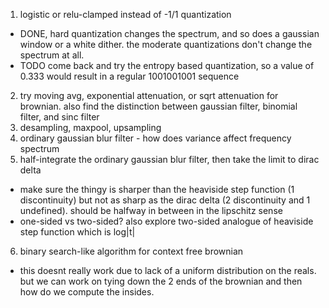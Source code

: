 

1. logistic or relu-clamped instead of -1/1 quantization 
  - DONE, hard quantization changes the spectrum, and so does a gaussian window or a white dither. the moderate quantizations don't change the spectrum at all.
  - TODO come back and try the entropy based quantization, so a value of 0.333 would result in a regular 1001001001 sequence
2. try moving avg, exponential attenuation, or sqrt attenuation for brownian. also find the distinction between gaussian filter, binomial filter, and sinc filter
3. desampling, maxpool, upsampling
4. ordinary gaussian blur filter - how does variance affect frequency spectrum
5. half-integrate the ordinary gaussian blur filter, then take the limit to dirac delta
  - make sure the thingy is sharper than the heaviside step function (1 discontinuity) but not as sharp as the dirac delta (2 discontinuity and 1 undefined). should be halfway in between in the lipschitz sense
  - one-sided vs two-sided? also explore two-sided analogue of heaviside step function which is log|t|
6. binary search-like algorithm for context free brownian
  - this doesnt really work due to lack of a uniform distribution on the reals. but we can work on tying down the 2 ends of the brownian and then how do we compute the insides.
